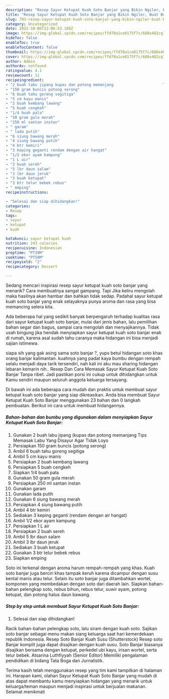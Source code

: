 ```yaml
---
description: "Resep Sayur Ketupat Kuah Soto Banjar yang Bikin Ngiler, Buat Buka Puasa}"
title: "Resep Sayur Ketupat Kuah Soto Banjar yang Bikin Ngiler, Buat Buka Puasa}"
slug: 793-resep-sayur-ketupat-kuah-soto-banjar-yang-bikin-ngiler-buat-buka-puasa
category: Uncategorized
date: 2022-10-06T22:06:53.108Z
image: https://img-global.cpcdn.com/recipes/ffd70a1ce0175f7c/680x482cq70/sayur-ketupat-kuah-soto-banjar-foto-resep-utama.jpg
hideToc: false
enableToc: true
enableTocContent: false
thumbnail: https://img-global.cpcdn.com/recipes/ffd70a1ce0175f7c/680x482cq70/sayur-ketupat-kuah-soto-banjar-foto-resep-utama.jpg
cover: https://img-global.cpcdn.com/recipes/ffd70a1ce0175f7c/680x482cq70/sayur-ketupat-kuah-soto-banjar-foto-resep-utama.jpg
author: Admin
authorAv: notfound
ratingvalue: 4.1
reviewcount: 11
recipeingredient:
- "2 buah labu jipang kupas dan potong memanjang                      Tips Memasak Labu Yang Disayur Agar Tidak Loyo"
- "150 gram buncis potong serong"
- "6 buah tahu goreng segitiga"
- "5 cm kayu manis"
- "2 buah kembang lawang"
- "5 buah cengkeh"
- "1/4 buah pala"
- "50 gram gula merah"
- "250 ml santan instan"
- " garam"
- " lada putih"
- "6 siung bawang merah"
- "4 siung bawang putih"
- "4 btr kemiri"
- "3 keping geganti rendam dengan air hangat"
- "1/2 ekor ayam kampung"
- "1 L air"
- "2 buah sereh"
- "5 lbr daun salam"
- "3 lbr daun jeruk"
- "3 buah ketupat"
- "3 btr telur bebek rebus"
- " emping"
recipeinstructions:

- "Selesai dan siap dihidangkan!"
categories:
- Resep
tags:
- sayur
- ketupat
- kuah

katakunci: sayur ketupat kuah 
nutrition: 243 calories
recipecuisine: Indonesian
preptime: "PT39M"
cooktime: "PT50M"
recipeyield: "2"
recipecategory: Dessert

---
```



Sedang mencari inspirasi resep sayur ketupat kuah soto banjar yang menarik? Cara membuatnya sangat gampang. Tapi Jika keliru mengolah maka hasilnya akan hambar dan bahkan tidak sedap. Padahal sayur ketupat kuah soto banjar yang enak selayaknya punya aroma dan rasa yang bisa memancing selera kita.


Ada beberapa hal yang sedikit banyak berpengaruh terhadap kualitas rasa dari sayur ketupat kuah soto banjar, mulai dari jenis bahan, lalu pemilihan bahan segar dan bagus, sampai cara mengolah dan menyajikannya. Tidak usah bingung jika hendak menyiapkan sayur ketupat kuah soto banjar enak di rumah, karena asal sudah tahu caranya maka hidangan ini bisa menjadi sajian istimewa.

siapa sih yang gak asing sama soto banjar ?, yups betul hidangan soto khas orang banjar kalimantan. kuahnya yang padat kaya bumbu dengan rempah selalu menjadi daya tarik tersendiri, nah kali ini aku mau sharing hidangan lebaran kemarin nih.. Resep Dan Cara Memasak Sayur Ketupat Kuah Soto Banjar Tanpa ribet. Jadi pastikan porsi ini cukup untuk dihidangkan untuk Kamu sendiri maupun seluruh anggota keluarga tersayang.


Di bawah ini ada beberapa cara mudah dan praktis untuk membuat sayur ketupat kuah soto banjar yang siap dikreasikan. Anda bisa membuat Sayur Ketupat Kuah Soto Banjar menggunakan 23 bahan dan 0 langkah pembuatan. Berikut ini cara untuk membuat hidangannya.

<!--inarticleads1-->

##### Bahan-bahan dan bumbu yang digunakan dalam menyiapkan Sayur Ketupat Kuah Soto Banjar:

1. Gunakan 2 buah labu jipang (kupas dan potong memanjang                      Tips Memasak Labu Yang Disayur Agar Tidak Loyo
1. Persiapkan 150 gram buncis (potong serong)
1. Ambil 6 buah tahu goreng segitiga
1. Ambil 5 cm kayu manis
1. Persiapkan 2 buah kembang lawang
1. Persiapkan 5 buah cengkeh
1. Siapkan 1/4 buah pala
1. Gunakan 50 gram gula merah
1. Persiapkan 250 ml santan instan
1. Gunakan  garam
1. Gunakan  lada putih
1. Gunakan 6 siung bawang merah
1. Persiapkan 4 siung bawang putih
1. Ambil 4 btr kemiri
1. Sediakan 3 keping geganti (rendam dengan air hangat)
1. Ambil 1/2 ekor ayam kampung
1. Persiapkan 1 L air
1. Persiapkan 2 buah sereh
1. Ambil 5 lbr daun salam
1. Ambil 3 lbr daun jeruk
1. Sediakan 3 buah ketupat
1. Gunakan 3 btr telur bebek rebus
1. Siapkan  emping


Soto ini terkenal dengan aroma harum rempah-rempah yang khas. Kuah soto banjar juga berciri khas tampak keruh karena dicampur dengan susu kental manis atau telur. Selain itu soto banjar juga ditambahkan wortel, komponen yang membedakan dengan soto dari daerah lain. Siapkan bahan-bahan pelengkap soto, rebus bihun, rebus telur, suwir ayam, potong ketupat, dan potong halus daun bawang. 

<!--inarticleads2-->

##### Step by step untuk membuat Sayur Ketupat Kuah Soto Banjar:


1. Selesai dan siap dihidangkan!

Racik bahan-bahan pelengkap soto, lalu siram dengan kuah soto. Sajikan soto banjar sebagai menu makan siang keluarga saat hari kemerdekaan republik Indonesia. Resep Soto Banjar Kuah Susu (Shutterstock) Resep soto Banjar komplit juga dapat disajikan dengan kuah susu. Soto Banjar biasanya disajikan bersama dengan ketupat, perkedel ubi kayu, irisan wortel, serta telur bebek. Atsarina Luthfiyyah (Senior Editor) Memiliki pengalaman pendidikan di bidang Tata Boga dan Jurnalistik. 

Terima kasih telah menggunakan resep yang tim kami tampilkan di halaman ini. Harapan kami, olahan Sayur Ketupat Kuah Soto Banjar yang mudah di atas dapat membantu kamu menyiapkan hidangan yang menarik untuk keluarga/teman maupun menjadi inspirasi untuk berjualan makanan. Selamat menikmati
